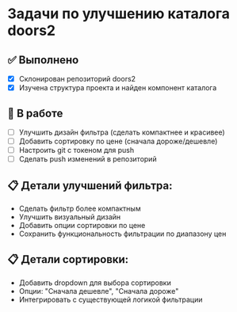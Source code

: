 # Задачи по улучшению каталога doors2

## ✅ Выполнено
- [x] Склонирован репозиторий doors2
- [x] Изучена структура проекта и найден компонент каталога

## 🔄 В работе
- [ ] Улучшить дизайн фильтра (сделать компактнее и красивее)
- [ ] Добавить сортировку по цене (сначала дороже/дешевле)
- [ ] Настроить git с токеном для push
- [ ] Сделать push изменений в репозиторий

## 📋 Детали улучшений фильтра:
- Сделать фильтр более компактным
- Улучшить визуальный дизайн
- Добавить опции сортировки по цене
- Сохранить функциональность фильтрации по диапазону цен

## 📋 Детали сортировки:
- Добавить dropdown для выбора сортировки
- Опции: "Сначала дешевле", "Сначала дороже"
- Интегрировать с существующей логикой фильтрации
